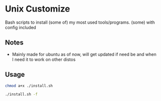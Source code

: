 # Unix Customize
Bash scripts to install (some of) my most used tools/programs. (some) with config included

## Notes
- Mainly made for ubuntu as of now, will get updated if need be and when I need it to work on other distos

## Usage
```bash
chmod a+x ./install.sh
```
```bash
./install.sh -f
```
